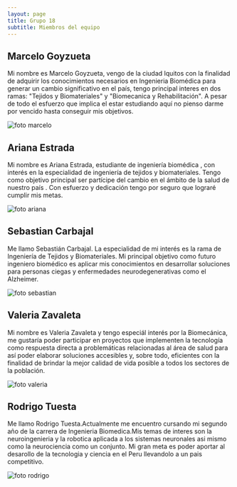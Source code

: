 ```yaml
---
layout: page
title: Grupo 18
subtitle: Miembros del equipo
---
```







## Marcelo Goyzueta
Mi nombre es Marcelo Goyzueta, vengo de la ciudad Iquitos con la finalidad de adquirir los conocimientos necesarios en Ingenieria Biomédica para generar un cambio significativo en el país, tengo principal interes en dos ramas: "Tejidos y Biomateriales" y "Biomecanica y Rehabilitación". A pesar de todo el esfuerzo que implica el estar estudiando aquí no pienso darme por vencido hasta conseguir mis objetivos.

![foto marcelo](/assets/img/foto-marcelo.jpg)

## Ariana Estrada
Mi nombre es Ariana Estrada, estudiante de ingeniería biomédica , con interés en la especialidad de ingeniería de tejidos y biomateriales. Tengo como objetivo principal ser partícipe del cambio en el ámbito de la salud de nuestro país . Con esfuerzo y dedicación tengo por seguro que lograré cumplir mis metas.

![foto ariana](/assets/img/foto-ariana.jpg) 

## Sebastian Carbajal
Me llamo Sebastián Carbajal. La especialidad de mi interés es la rama de Ingeniería de Tejidos y Biomateriales. Mi principal objetivo como futuro ingeniero biomédico es aplicar mis conocimientos en desarrollar soluciones para personas ciegas y enfermedades neurodegenerativas como el Alzheimer. 

![foto sebastian](/assets/img/foto-sebastian.jpg)

## Valeria Zavaleta
Mi nombre es Valeria Zavaleta y tengo especiál interés por la Biomecánica, me gustaría poder participar en proyectos que implementen la tecnología como respuesta directa a problemáticas relacionadas al área de salud para así poder elaborar soluciones accesibles y, sobre todo, eficientes con la finalidad de brindar la mejor calidad de vida posible a todos los sectores de la población.

![foto valeria](/assets/img/foto-valeria.jpg)

## Rodrigo Tuesta
Me llamo Rodrigo Tuesta.Actualmente me encuentro cursando mi segundo año de la carrera de Ingenieria Biomedica.Mis temas de interes son la neuroingenieria y la robotica aplicada a los sistemas neuronales asi mismo como la neurociencia como un conjunto. Mi gran meta es poder aportar al desarollo de la tecnologia y ciencia en el Peru llevandolo a un pais competitivo. 

![foto rodrigo](/assets/img/foto-rodrigo.jpg)
